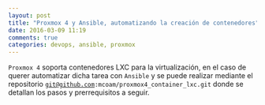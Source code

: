```yaml
---
layout: post
title: "Proxmox 4 y Ansible, automatizando la creación de contenedores"
date: 2016-03-09 11:19
comments: true
categories: devops, ansible, proxmox
---
```

<code>Proxmox 4</code> soporta contenedores LXC para la virtualización, en el caso de querer automatizar dicha tarea con <code>Ansible</code> y se puede realizar mediante el repositorio <code>git@github.com:mcoam/proxmox4_container_lxc.git</code> donde se detallan los pasos y prerrequisitos a seguir.
